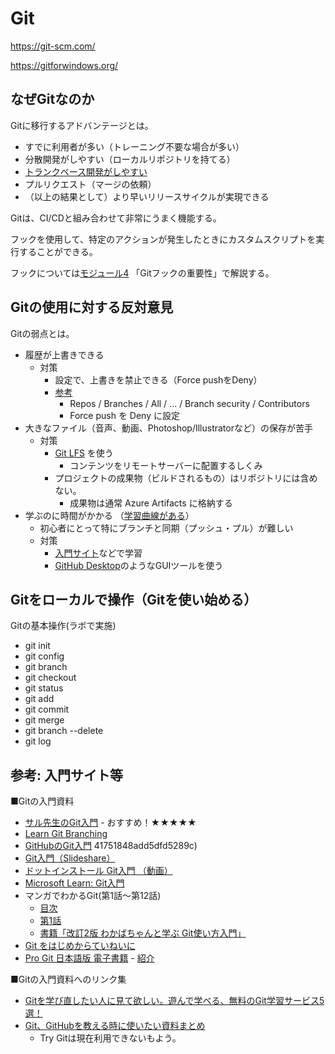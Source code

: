 # Git

https://git-scm.com/

https://gitforwindows.org/


## なぜGitなのか

Gitに移行するアドバンテージとは。

- すでに利用者が多い（トレーニング不要な場合が多い）
- 分散開発がしやすい（ローカルリポジトリを持てる）
- [トランクベース開発がしやすい](https://cloud.google.com/architecture/devops/devops-tech-trunk-based-development?hl=ja)
- プルリクエスト（マージの依頼）
- （以上の結果として）より早いリリースサイクルが実現できる

Gitは、CI/CDと組み合わせて非常にうまく機能する。

フックを使用して、特定のアクションが発生したときにカスタムスクリプトを実行することができる。

フックについては[モジュール4](mod04.md) 「Gitフックの重要性」で解説する。

## Gitの使用に対する反対意見

Gitの弱点とは。

- 履歴が上書きできる
  - 対策
    - 設定で、上書きを禁止できる（Force pushをDeny）
    - [参考](https://qiita.com/KoKeCross/items/243f7b40ef0461f0de1e)
      - Repos / Branches / All / ... / Branch security / Contributors
      - Force push を Deny に設定
- 大きなファイル（音声、動画、Photoshop/Illustratorなど）の保存が苦手
  - 対策
    - [Git LFS](https://git-lfs.github.com/) を使う
      - コンテンツをリモートサーバーに配置するしくみ
    - プロジェクトの成果物（ビルドされるもの）はリポジトリには含めない。
      - 成果物は通常 Azure Artifacts に格納する
- 学ぶのに時間がかかる （[学習曲線がある](https://tsuhon.jp/column/7582)）
  - 初心者にとって特にブランチと同期（プッシュ・プル）が難しい
  - 対策
    - [入門サイト](https://qiita.com/yuyakato/items/41751848add5dfd5289c)などで学習
    - [GitHub Desktop](https://desktop.github.com/)のようなGUIツールを使う

## Gitをローカルで操作（Gitを使い始める）

Gitの基本操作(ラボで実施)

- git init
- git config
- git branch
- git checkout
- git status
- git add
- git commit
- git merge
- git branch --delete
- git log

## 参考: 入門サイト等

■Gitの入門資料

- [サル先生のGit入門](https://backlog.com/ja/git-tutorial/intro/01/) - おすすめ！★★★★★
- [Learn Git Branching](https://k.swd.cc/learnGitBranching-ja/)
- [GitHubのGit入門](https://docs.github.com/ja/get-started)
41751848add5dfd5289c)
- [Git入門（Slideshare）](https://www.slideshare.net/y-uti/git-41040074)
- [ドットインストール Git入門 （動画）](https://dotinstall.com/lessons/basic_git)
- [Microsoft Learn: Git入門](https://docs.microsoft.com/ja-jp/learn/modules/intro-to-git/)
- マンガでわかるGit(第1話～第12話)
  - [目次](https://next.rikunabi.com/journal/tag/webdesign-manga/)
  - [第1話](https://next.rikunabi.com/journal/20160526_t12_iq/)
  - [書籍「改訂2版 わかばちゃんと学ぶ Git使い方入門」](https://www.amazon.co.jp/%E6%94%B9%E8%A8%822%E7%89%88-%E3%82%8F%E3%81%8B%E3%81%B0%E3%81%A1%E3%82%83%E3%82%93%E3%81%A8%E5%AD%A6%E3%81%B6-Git%E4%BD%BF%E3%81%84%E6%96%B9%E5%85%A5%E9%96%80%E3%80%88GitHub%E3%80%81SourceTree%E3%80%81%E3%82%B3%E3%83%9E%E3%83%B3%E3%83%89%E6%93%8D%E4%BD%9C%E5%AF%BE%E5%BF%9C%E3%80%89-%E6%B9%8A%E5%B7%9D-%E3%81%82%E3%81%84/dp/4863543433)
- [Git をはじめからていねいに](https://github.com/Shinpeim/introduction-to-git)
- [Pro Git 日本語版 電子書籍](http://git-scm.com/book/ja/v2) - [紹介](https://progit-ja.github.io/)

■Gitの入門資料へのリンク集
- [Gitを学び直したい人に見て欲しい。遊んで学べる、無料のGit学習サービス5選！](https://omuriceman.hatenablog.com/entry/enjoy-git)
- [Git、GitHubを教える時に使いたい資料まとめ](https://qiita.com/yuyakato/items/41751848add5dfd5289c)
  - Try Gitは現在利用できないもよう。
